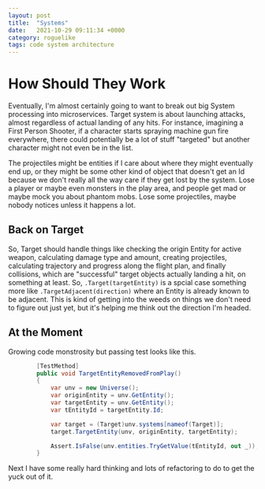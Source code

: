 ```yaml
---
layout: post
title:  "Systems"
date:   2021-10-29 09:11:34 +0000
category: roguelike
tags: code system architecture
---
```


# How Should They Work
Eventually, I'm almost certainly going to want to break out big System processing into microservices. Target system is about launching attacks, almost regardless of actual landing of any hits. For instance, imagining a First Person Shooter, if a character starts spraying machine gun fire everywhere, there could potentially be a lot of stuff "targeted" but another character might not even be in the list.  

The projectiles might be entities if I care about where they might eventually end up, or they might be some other kind of object that doesn't get an Id because we don't really all the way care if they get lost by the system. Lose a player or maybe even monsters in the play area, and people get mad or maybe mock you about phantom mobs. Lose some projectiles, maybe nobody notices unless it happens a lot.  

## Back on Target
So, Target should handle things like checking the origin Entity for active weapon, calculating damage type and amount, creating projectiles, calculating trajectory and progress along the flight plan, and finally collisions, which are "successful" target objects actually landing a hit, on something at least. So, ```.Target(targetEntity)``` is a spcial case something more like ```.TargetAdjacent(direction)``` where an Entity is already known to be adjacent. This is kind of getting into the weeds on things we don't need to figure out just yet, but it's helping me think out the direction I'm headed.  

## At the Moment
Growing code monstrosity but passing test looks like this.  

``` csharp
        [TestMethod]
        public void TargetEntityRemovedFromPlay()
        {
            var unv = new Universe();
            var originEntity = unv.GetEntity();
            var targetEntity = unv.GetEntity();
            var tEntityId = targetEntity.Id;

            var target = (Target)unv.systems[nameof(Target)];
            target.TargetEntity(unv, originEntity, targetEntity);

            Assert.IsFalse(unv.entities.TryGetValue(tEntityId, out _));
        }
```

Next I have some really hard thinking and lots of refactoring to do to get the yuck out of it.  